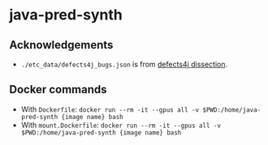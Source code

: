 # java-pred-synth

## Acknowledgements
 * `./etc_data/defects4j_bugs.json` is from [defects4j dissection](https://github.com/program-repair/defects4j-dissection).


## Docker commands
- With `Dockerfile`: `docker run --rm -it --gpus all -v $PWD:/home/java-pred-synth {image name} bash`
- With `mount.Dockerfile`: `docker run --rm -it --gpus all -v $PWD:/home/java-pred-synth {image name} bash`

